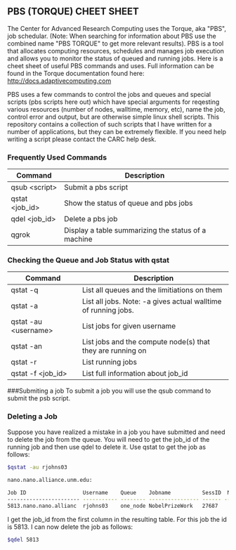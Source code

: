 ## PBS (TORQUE) CHEET SHEET

The Center for Advanced Research Computing uses the Torque, aka "PBS", job schedular. (Note: When searching for information about PBS use the combined name "PBS TORQUE" to get more relevant results). PBS is a tool that allocates computing resources, schedules and manages job execution and allows you to monitor the status of queued and running jobs. Here is a cheet sheet of useful PBS commands and uses. Full information can be found in the Torque documentation found here: http://docs.adaptivecomputing.com

PBS uses a few commands to control the jobs and queues and special scripts (pbs scripts here out) which have special arguments for reqesting various resources (number of nodes, walltime, memory, etc), name the job, control error and output, but are otherwise simple linux shell scripts. This repository contains a collection of such scripts that I have written for a number of applications, but they can be extremely flexible. If you need help writing a script please contact the CARC help desk. 

 

### Frequently Used Commands 
Command	  	   | Description
-------------------|----------------- 
qsub \<script\>      |  Submit a pbs script
qstat \<job_id\>     |  Show the status of queue and pbs jobs
qdel \<job_id\>	   |  Delete a pbs job
qgrok              |  Display a table summarizing the status of a machine



### Checking the Queue and Job Status with qstat
Command	  	      | Description
----------------------|----------------- 
qstat -q              |   List all queues and the limitiations on them
qstat -a	      |   List all jobs. Note: -a gives actual walltime of running jobs.
qstat -au \<username\>  |   List jobs for given username 
qstat -an            |   List jobs and the compute node(s) that they are running on 
qstat -r	      |   List running jobs
qstat -f \<job_id\>     |   List full information about job_id

###Submiting a job
To submit a job you will use the qsub command to submit the psb script. 


### Deleting a Job
Suppose you have realized a mistake in a job you have submitted and need to delete the job from the queue. You will need to get the job_id of the running job and then use qdel to delete it. Use qstat to get the job as follows: 

```bash
$qstat -au rjohns03

nano.nano.alliance.unm.edu:
                                                                                  Req'd    Req'd       Elap
Job ID                  Username    Queue    Jobname          SessID  NDS   TSK   Memory   Time    S   Time
----------------------- ----------- -------- ---------------- ------ ----- ------ ------ --------- - ---------
5813.nano.nano.allianc  rjohns03    one_node NobelPrizeWork   27687     1      4    --   01:00:00 R  00:00:07
```

I get the job_id from the first column in the resulting table. For this job the id is 5813. I can now delete the job as follows: 

```bash
$qdel 5813
```


